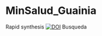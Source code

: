 # MinSalud_Guainia
Rapid synthesis
[![DOI](https://zenodo.org/badge/590573967.svg)](https://zenodo.org/badge/latestdoi/590573967)
Busqueda
